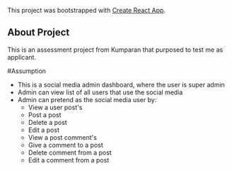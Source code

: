 This project was bootstrapped with [Create React App](https://github.com/facebook/create-react-app).

## About Project

This is an assessment project from Kumparan that purposed to test me as applicant.

#Assumption

* This is a social media admin dashboard, where the user is super admin
* Admin can view list of all users that use the social media
* Admin can pretend as the social media user by:
    * View a user post's
    * Post a post
    * Delete a post
    * Edit a post
    * View a post comment's
    * Give a comment to a post
    * Delete comment from a post
    * Edit a comment from a post
